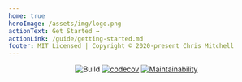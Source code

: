 ```yaml
---
home: true
heroImage: /assets/img/logo.png
actionText: Get Started →
actionLink: /guide/getting-started.md
footer: MIT Licensed | Copyright © 2020-present Chris Mitchell
---
```


<p align="center">
  <img src="https://github.com/crishellco/vue-hubble/actions/workflows/node-ci.yml/badge.svg?branch=master" alt="Build">
  <a href="https://codecov.io/gh/crishellco/vue-hubble"><img src="https://codecov.io/gh/crishellco/vue-hubble/branch/master/graph/badge.svg?token=IKcXpNL84k" alt="codecov"></a>
  <a href="https://codeclimate.com/github/crishellco/vue-hubble/maintainability"><img src="https://api.codeclimate.com/v1/badges/e1f2536b9be3c32e6fef/maintainability" alt="Maintainability"></a>
  <br>
</p>

